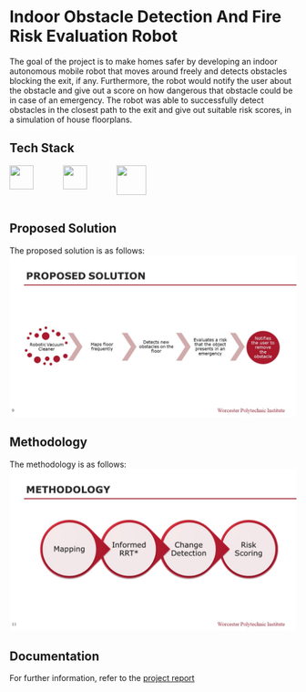 # Indoor Obstacle Detection And Fire Risk Evaluation Robot
The goal of the project is to make homes safer by developing an indoor autonomous mobile robot that moves around freely and detects obstacles blocking the exit, if any. Furthermore, the robot would notify the user about the obstacle and give out a score on how dangerous that obstacle could be in case of an emergency. The robot was able to successfully detect obstacles in the closest path to the exit and  give out suitable risk scores, in a simulation of house floorplans.

## Tech Stack
<div style="display: flex; gap: 20px;">
<img height="42" width="42" src="https://cdn.simpleicons.org/python" /><span>&nbsp;&nbsp;&nbsp;</span>
<img height="42" width="42" src="https://cdn.simpleicons.org/ros/white" /><span>&nbsp;&nbsp;&nbsp;</span>
<img height="52" width="52" src="https://cdn.simpleicons.org/scikitlearn" />
</div><br />

## Proposed Solution
The proposed solution is as follows:
![Proposed Solution](https://github.com/Gokulsrinivas98/RBE-Capstone/blob/main/Final%20ppt%20images/Capstone%20Final%20presenatation/Slide9.JPG)

## Methodology
The methodology is as follows: 
![Methodology](https://github.com/Gokulsrinivas98/RBE-Capstone/blob/main/Final%20ppt%20images/Capstone%20Final%20presenatation/Slide11.JPG)

## Documentation
For further information, refer to the [project report](https://github.com/Gokulsrinivas98/RBE-Capstone/blob/main/Capstone_Final_Report.pdf) 
